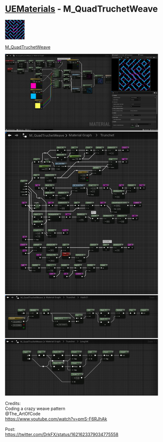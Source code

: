 # <a href="..">UEMaterials</a> - M_QuadTruchetWeave
<img src="M_QuadTruchetWeave_00.jpeg" width="64px" /><br/>

<a href="../M_QuadTruchetWeave.uasset">M_QuadTruchetWeave</a><br/>

<img src="M_QuadTruchetWeave_01.jpeg" width="640px" /><br/>
<img src="M_QuadTruchetWeave_02.png" width="640px" /><br/>
<img src="M_QuadTruchetWeave_03.jpeg" width="640px" /><br/>
<img src="M_QuadTruchetWeave_04.jpeg" width="640px" /><br/>

Credits:<br/>
Coding a crazy weave pattern<br/>
@The_ArtOfCode<br/>
<a href="https://www.youtube.com/watch?v=pmS-F6RJhAk">https://www.youtube.com/watch?v=pmS-F6RJhAk</a><br/>
<br/>
Post:<br/>
<a href="https://twitter.com/DrkFX/status/1621623379034775558">https://twitter.com/DrkFX/status/1621623379034775558</a><br/>